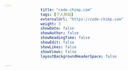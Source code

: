 ---
                title: "code-chimp.com"
                tags: [个人网站]
                externalUrl: "https://code-chimp.com"
                weight: 3
                showDate: false
                showAuthor: false
                showReadingTime: false
                showEdit: false
                showLikes: false
                showViews: false
                layoutBackgroundHeaderSpace: false
                ---


